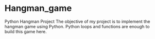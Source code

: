 # Hangman_game
Python Hangman Project
The objective of my project is to implement the hangman game using Python. Python loops and functions are enough to build this game here.

